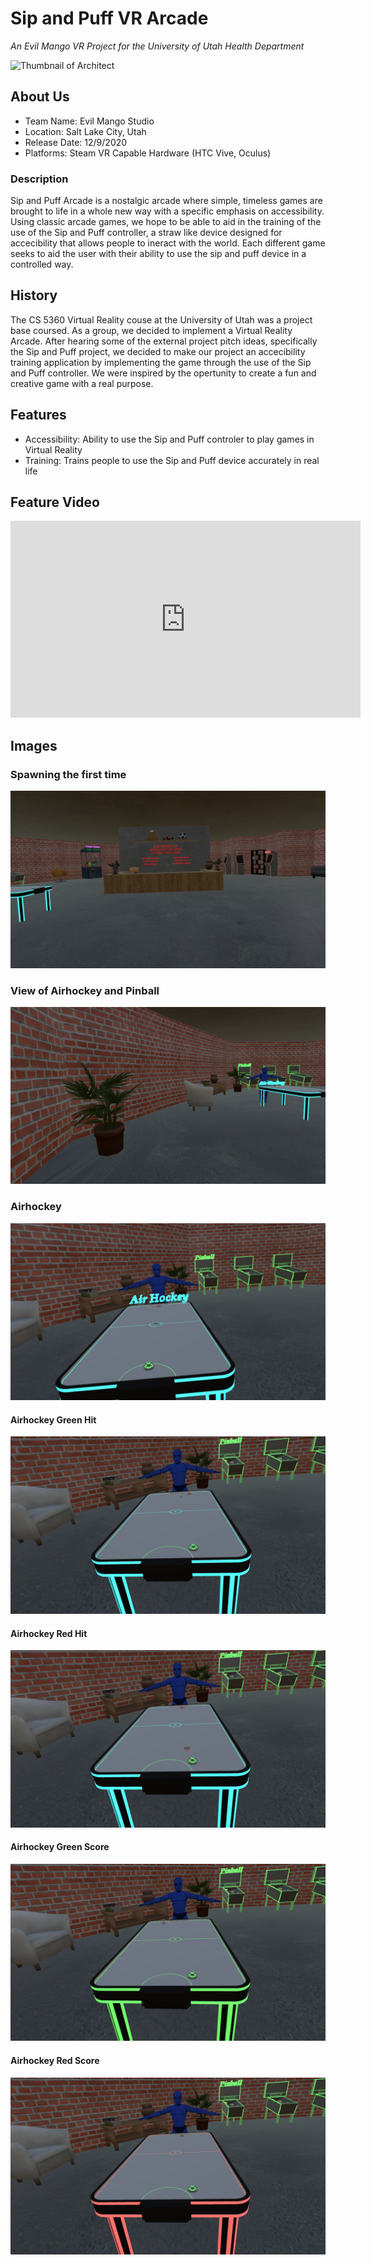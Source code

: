 # Sip and Puff VR Arcade

*An Evil Mango VR Project for the University of Utah Health Department*

![Thumbnail of Architect](thumbnail.png)

## About Us

- Team Name: Evil Mango Studio
- Location: Salt Lake City, Utah
- Release Date: 12/9/2020
- Platforms: Steam VR Capable Hardware (HTC Vive, Oculus)

### Description

Sip and Puff Arcade is a nostalgic arcade where simple, timeless games are brought to life in a whole new way with a specific emphasis on accessibility. Using classic arcade games, we hope to be able to aid in the training of the use of the Sip and Puff controller, a straw like device designed for accecibility that allows people to ineract with the world. Each different game seeks to aid the user with their ability to use the sip and puff device in a controlled way.

## History

The CS 5360 Virtual Reality couse at the University of Utah was a project base coursed. As a group, we decided to implement a Virtual Reality Arcade. After hearing some of the external project pitch ideas, specifically the Sip and Puff project, we decided to make our project an accecibility training application by implementing the game through the use of the Sip and Puff controller. We were inspired by the opertunity to create a fun and creative game with a real purpose.


## Features

- Accessibility: Ability to use the Sip and Puff controler to play games in Virtual Reality
- Training: Trains people to use the Sip and Puff device accurately in real life

## Feature Video

<iframe width="560" height="315" src="https://www.youtube.com/embed/CzvQxQYKO88" frameborder="0" allow="accelerometer; autoplay; clipboard-write; encrypted-media; gyroscope; picture-in-picture" allowfullscreen>
</iframe>

## Images

### Spawning the first time
![Image of Spawn](https://github.com/Bamuir3/EvilMangoVR/blob/master/SipAndPuffArcadeImages/MainArcadeSpawn.png?raw=true)

### View of Airhockey and Pinball
![Image of Airhockey](https://github.com/Bamuir3/EvilMangoVR/blob/master/SipAndPuffArcadeImages/AirhockeySpawnView.png?raw=true)

### Airhockey 
![alt text](https://github.com/Bamuir3/EvilMangoVR/blob/master/SipAndPuffArcadeImages/AirhockeySpawn.png?raw=true)

#### Airhockey Green Hit
![alt text](https://github.com/Bamuir3/EvilMangoVR/blob/master/SipAndPuffArcadeImages/AihockeyGreenPuck.png?raw=true)

#### Airhockey Red Hit
![alt text](https://github.com/Bamuir3/EvilMangoVR/blob/master/SipAndPuffArcadeImages/AirhockeyRedpuck.png?raw=true)

#### Airhockey Green Score
![alt text](https://github.com/Bamuir3/EvilMangoVR/blob/master/SipAndPuffArcadeImages/AirhockeyGreenScore.png?raw=true)

#### Airhockey Red Score
![alt text](https://github.com/Bamuir3/EvilMangoVR/blob/master/SipAndPuffArcadeImages/AirhockeyRedScore.png?raw=true)
